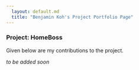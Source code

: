 ```yaml
---
  layout: default.md
  title: "Benjamin Koh's Project Portfolio Page"
---
```


### Project: HomeBoss

Given below are my contributions to the project.

*to be added soon*

